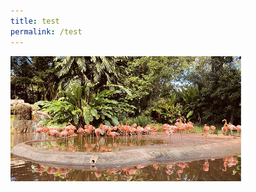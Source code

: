 ```yaml
---
title: test
permalink: /test
---
```

<div style="width: auto; height: 200px;  overflow: hidden; position: relative;">
    <img src="/images/vol-17-issue-2/birdpark/JurongBirdPark_Main.jpg" style="position: absolute; left:-40px; top:-40px; width:auto; height: 300px;"/>
</div>